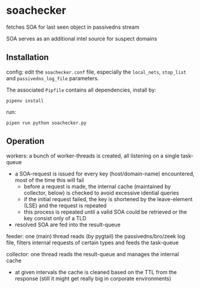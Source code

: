 # soachecker

fetches SOA for last seen object in passivedns stream

SOA serves as an additional intel source for suspect domains

## Installation
config: edit the `soachecker.conf` file, especially the `local_nets`, `stop_list` and `passivedns_log_file` parameters.

The associated `Pipfile` contains all dependencies, install by:
```
pipenv install
```

run:
```
pipen run python soachecker.py
```

## Operation
workers: a bunch of worker-threads is created, all listening on a single task-queue
- a SOA-request is issued for every key (host/domain-name) encountered, most of the time this will fail
   - before a request is made, the internal cache (maintained by collector, below) is checked to avoid excessive idential queries
   - if the initial request failed, the key is shortened by the leave-element (LSE) and the request is repeated
   - this process is repeated until a valid SOA could be retrieved or the key consist only of a TLD
- resolved SOA are fed into the result-queue

feeder: one (main) thread reads (by pygtail) the passivedns/bro/zeek log file, filters internal requests of certain types and feeds the task-queue

collector: one thread reads the result-queue and manages the internal cache
- at given intervals the cache is cleaned based on the TTL from the response (still it might get really big in corporate environments)
